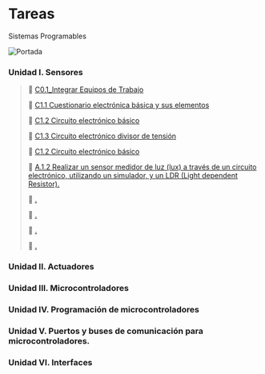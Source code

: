 # Tareas
Sistemas Programables

![Portada](https://github.com/ShaaronPR/Tareas/blob/main/img/Picture1%20-%20Copy.png)


### Unidad I. Sensores
> :page_with_curl: [C0.1_Integrar Equipos de Trabajo](https://github.com/ShaaronPR/Sistemas-Programables/blob/main/C0.1_TituloActividad_NombreAlumno.md)
> 
> :page_with_curl: [C1.1 Cuestionario electrónica básica y sus elementos](https://github.com/ShaaronPR/Tareas/blob/main/blog/C1.1_Cuestionario_electr%C3%B3nica_b%C3%A1sica_y_sus_elementos-Porras_Rangel_Shaaron.md)
> 
> :page_with_curl: [C1.2 Circuito electrónico básico](https://github.com/ShaaronPR/Tareas/blob/main/blog/C1.2_Circuito_electr%C3%B3nico_b%C3%A1sico-Porras_Rangel_Shaaron.md)
> 
> :page_with_curl: [C1.3 Circuito electrónico divisor de tensión
](https://github.com/ShaaronPR/Tareas/blob/main/blog/C1.3%20Circuito%20electr%C3%B3nico%20divisor%20de%20tensi%C3%B3n_ShaaronPorras.md)
> 
> :page_with_curl: [C1.2 Circuito electrónico básico](ht)
> 
> :page_with_curl: [A.1.2 Realizar un sensor medidor de luz (lux) a través de un circuito electrónico, utilizando un simulador, y un LDR (Light dependent Resistor).](ht)
>
> :page_with_curl: [.](ht)
> 
> :page_with_curl: [.](ht)
> 
> :page_with_curl: [.](ht)
> 
> :page_with_curl: [.](ht)


### Unidad II. Actuadores

### Unidad III. Microcontroladores

### Unidad IV. Programación de microcontroladores

### Unidad V. Puertos y buses de comunicación para microcontroladores.

### Unidad VI. Interfaces
